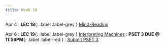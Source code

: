 ```yaml
---
title: Week 10
---
```


Apr 4
: **LEC 18**{: .label .label-grey } [Mind-Reading](#)


Apr 6
: **LEC 19**{: .label .label-grey } [Interpreting Machines](#)
: **PSET 3 DUE @ 11:59PM**{: .label .label-red } 
    : [Submit PSET 3](https://canvas.harvard.edu/courses/97916/assignments/532856)
